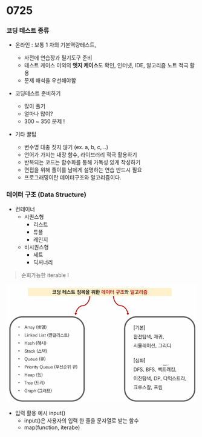 # 0725

### 코딩 테스트 종류

- 온라인 : 보통 1 차의 기본역량테스트, 
  - 사전에 연습장과 필기도구 준비
  -  테스트 케이스 이외의 **엣지 케이스**도 확인, 인터넷, IDE, 알고리즘 노트 적극 활용
  - 문제 해석을 우선해야함

- 코딩테스트 준비하기
  - 많이 풀기
  - 얼마나 많이?
  - 300 ~ 350 문제 !
- 기타 꿀팁 
  - 변수명 대충 짓지 않기 (ex. a, b, c, ..)
  - 언어가 가지는 내장 함수, 라이브러리 적극 활용하기
  - 반복되는 코드는 함수화를 통해 가독성 있게 작성하기
  - 면접을 위해 풀이를 남에게 설명하는 연습 반드시 필요
  - 프로그래밍이란 데이터구조와 알고리즘이다.

### 데이터 구조 (Data Structure)

- 컨테이너
  - 시퀀스형
    - 리스트
    - 튜플
    - 레인지
  - 비시퀀스형
    - 세트
    - 딕셔너리

> 순회가능한 iterable ! 

![image-20220725102440517](0725.assets/image-20220725102440517.png)

- 입력 활용 예시 input()
  - input()은 사용자의 입력 한 줄을 문자열로 받는 함수
  - map(function, iterabe)